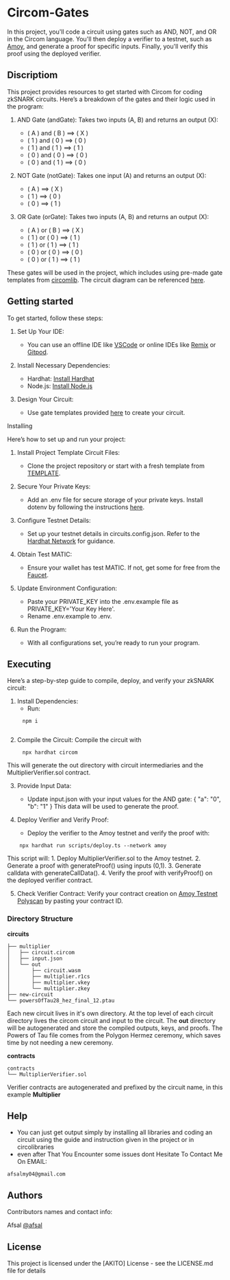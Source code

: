 # Circom-Gates
In this project, you'll code a circuit using gates such as AND, NOT, and OR in the Circom language. You'll then deploy a verifier to a testnet, such as [Amoy](https://amoy.polygonscan.com/), and generate a proof for specific inputs. Finally, you'll verify this proof using the deployed verifier.

## Discriptiom

This project provides resources to get started with Circom for coding zkSNARK circuits. Here’s a breakdown of the gates and their logic used in the program:

1. AND Gate (andGate): Takes two inputs (A, B) and returns an output (X):
   - \( A \) and \( B \) ==> \( X \)
   - \( 1 \) and \( 0 \) ==> \( 0 \)
   - \( 1 \) and \( 1 \) ==> \( 1 \)
   - \( 0 \) and \( 0 \) ==> \( 0 \)
   - \( 0 \) and \( 1 \) ==> \( 0 \)

2. NOT Gate (notGate): Takes one input (A) and returns an output (X):
   - \( A \) ==> \( X \)
   - \( 1 \) ==> \( 0 \)
   - \( 0 \) ==> \( 1 \)

3. OR Gate (orGate): Takes two inputs (A, B) and returns an output (X):
   - \( A \) or \( B \) ==> \( X \)
   - \( 1 \) or \( 0 \) ==> \( 1 \)
   - \( 1 \) or \( 1 \) ==> \( 1 \)
   - \( 0 \) or \( 0 \) ==> \( 0 \)
   - \( 0 \) or \( 1 \) ==> \( 1 \)

These gates will be used in the project, which includes using pre-made gate templates from [circomlib](https://github.com/iden3/circomlib). The circuit diagram can be referenced [here](https://authoring.metacrafters.io/assets/cms/Assessment_b05f6ed658.png?updated_at=2023-02-24T00:00:37.278Z).

## Getting started

To get started, follow these steps:

1. Set Up Your IDE:
   - You can use an offline IDE like [VSCode](https://code.visualstudio.com/download) or online IDEs like [Remix](https://remix.ethereum.org/) or [Gitpod](https://gitpod.io/).

2. Install Necessary Dependencies:
   - Hardhat: [Install Hardhat](https://hardhat.org/)
   - Node.js: [Install Node.js](https://nodejs.org/en/download/current)

3. Design Your Circuit:
   - Use gate templates provided [here](https://github.com/iden3/circomlib) to create your circuit.

Installing

Here’s how to set up and run your project:

1. Install Project Template Circuit Files:
   - Clone the project repository or start with a fresh template from [TEMPLATE](https://github.com/gmchad/zardkat).

2. Secure Your Private Keys:
   - Add an .env file for secure storage of your private keys. Install dotenv by following the instructions [here](https://www.npmjs.com/package/dotenv).

3. Configure Testnet Details:
   - Set up your testnet details in circuits.config.json. Refer to the [Hardhat Network](https://hardhat.org/tutorial/deploying-to-a-live-network) for guidance.

4. Obtain Test MATIC:
   - Ensure your wallet has test MATIC. If not, get some for free from the [Faucet](https://faucet.polygon.technology/).

5. Update Environment Configuration:
   - Paste your PRIVATE_KEY into the .env.example file as PRIVATE_KEY='Your Key Here'.
   - Rename .env.example to .env.

6. Run the Program:
   - With all configurations set, you’re ready to run your program.

## Executing

Here’s a step-by-step guide to compile, deploy, and verify your zkSNARK circuit:

1. Install Dependencies:
   - Run:
```
     npm i
     
```
2. Compile the Circuit:
Compile the circuit with
```
     npx hardhat circom

```

This will generate the out directory with circuit intermediaries and the MultiplierVerifier.sol contract.

3. Provide Input Data:
   - Update input.json with your input values for the AND gate:
         {
       "a": "0",
       "b": "1"
     }
   This data will be used to generate the proof.

4. Deploy Verifier and Verify Proof:
   - Deploy the verifier to the Amoy testnet and verify the proof with:
 ```
     npx hardhat run scripts/deploy.ts --network amoy
 ```

This script will:
     1. Deploy MultiplierVerifier.sol to the Amoy testnet.
     2. Generate a proof with generateProof() using inputs (0,1).
     3. Generate calldata with generateCallData().
     4. Verify the proof with verifyProof() on the deployed verifier contract.

5. Check Verifier Contract:
 Verify your contract creation on [Amoy Testnet Polyscan](https://amoy.polygonscan.com/) by pasting your contract ID.
  
### Directory Structure
**circuits**
```
├── multiplier
│   ├── circuit.circom
│   ├── input.json
│   └── out
│       ├── circuit.wasm
│       ├── multiplier.r1cs
│       ├── multiplier.vkey
│       └── multiplier.zkey
├── new-circuit
└── powersOfTau28_hez_final_12.ptau

```
Each new circuit lives in it's own directory. At the top level of each circuit directory lives the circom circuit and input to the circuit.
The **out** directory will be autogenerated and store the compiled outputs, keys, and proofs. The Powers of Tau file comes from the Polygon Hermez ceremony, which saves time by not needing a new ceremony. 


**contracts**
```
contracts
└── MultiplierVerifier.sol
```
Verifier contracts are autogenerated and prefixed by the circuit name, in this example **Multiplier**
## Help
* You can just get output simply by installing all libraries and coding an circuit using the guide and instruction given
in the project or in circolibraries
* even after That You Encounter some issues dont Hesitate To Contact Me On EMAIL:
```
afsalmy04@gmail.com
```

## Authors

Contributors names and contact info:

Afsal
[@afsal](afsalmy04@gmail.com)


## License

This project is licensed under the [AKITO] License - see the LICENSE.md file for details
